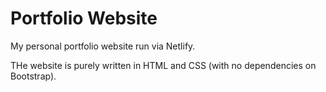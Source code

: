 # Portfolio Website

My personal portfolio website run via Netlify. 

THe website is purely written in HTML and CSS (with no dependencies on Bootstrap).

